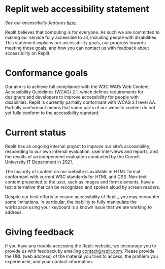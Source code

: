# Replit web accessibility statement

_See our accessibility features [here](/programming-ide/workspace-features/preferences#accessibility)._

Replit believes that computing is for everyone. As such we are committed to making our service fully accessible to all, including people with disabilities. This statement explains our accessibility goals, our progress towards meeting those goals, and how you can contact us with feedback about accessibility on Replit.

# Conformance goals

Our aim is to achieve full compliance with the W3C WAI’s Web Content Accessibility Guidelines (WCAG) 2.1, which defines requirements for designers and developers to improve accessibility for people with disabilities. Replit is currently partially conformant with WCAG 2.1 level AA. Partially conformant means that some parts of our website content do not yet fully conform to the accessibility standard.

# Current status

Replit has an ongoing internal project to improve our site’s accessibility, responding to our own internal evaluation, user interviews and reports, and the results of an independent evaluation conducted by the Cornell University IT Department in 2021.

The majority of content on our website is available in HTML format conformant with current W3C standards for HTML and CSS. Non-text content presented to the user, such as images and form elements, have a text alternative that can be recognized and spoken aloud by screen readers.

Despite our best efforts to ensure accessibility of Replit, you may encounter some limitations. In particular, the inability to fully manipulate the workspace using your keyboard is a known issue that we are working to address.

# Giving feedback

If you have any trouble accessing the Replit website, we encourage you to provide us with feedback by emailing [contact@replit.com](mailto:contact@replit.com). Please provide the URL (web address) of the material you tried to access, the problem you experienced, and your contact information.
